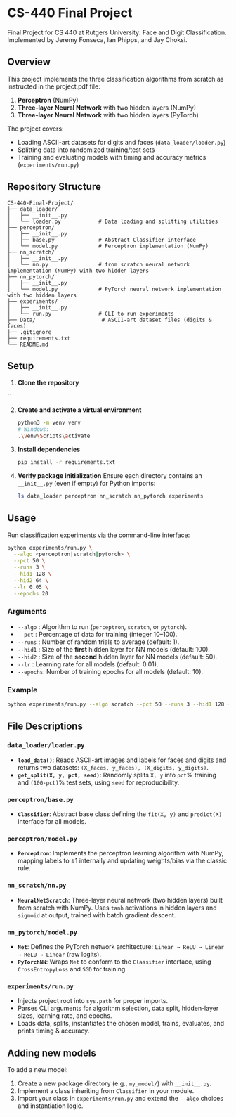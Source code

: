 # CS-440 Final Project

Final Project for CS 440 at Rutgers University: Face and Digit Classification. Implemented by Jeremy Fonseca, Ian Phipps, and Jay Choksi.


## Overview

This project implements the three classification algorithms from scratch as instructed in the project.pdf file:

1. **Perceptron** (NumPy)
2. **Three-layer Neural Network** with two hidden layers (NumPy)
3. **Three-layer Neural Network** with two hidden layers (PyTorch)

The project  covers:

* Loading ASCII-art datasets for digits and faces (`data_loader/loader.py`)
* Splitting data into randomized training/test sets
* Training and evaluating models with timing and accuracy metrics (`experiments/run.py`)

## Repository Structure

```
CS-440-Final-Project/
├── data_loader/
│   ├── __init__.py
│   └── loader.py            # Data loading and splitting utilities
├── perceptron/
│   ├── __init__.py
│   ├── base.py              # Abstract Classifier interface
│   └── model.py             # Perceptron implementation (NumPy)
├── nn_scratch/
│   ├── __init__.py
│   └── nn.py                # from scratch neural network implementation (NumPy) with two hidden layers
├── nn_pytorch/
│   ├── __init__.py
│   └── model.py             # PyTorch neural network implementation with two hidden layers
├── experiments/
│   ├── __init__.py
│   └── run.py               # CLI to run experiments
├── Data/                     # ASCII-art dataset files (digits & faces)
├── .gitignore
├── requirements.txt
└── README.md
```

## Setup

1. **Clone the repository**

``

2. **Create and activate a virtual environment**

   ```bash
   python3 -m venv venv
   # Windows:
   .\venv\Scripts\activate
   ```

3. **Install dependencies**

   ```bash
   pip install -r requirements.txt
   ```

4. **Verify package initialization**
   Ensure each directory contains an `__init__.py` (even if empty) for Python imports:

   ```bash
   ls data_loader perceptron nn_scratch nn_pytorch experiments
   ```

## Usage

Run classification experiments via the command-line interface:

```bash
python experiments/run.py \
  --algo <perceptron|scratch|pytorch> \
  --pct 50 \
  --runs 3 \
  --hid1 128 \
  --hid2 64 \
  --lr 0.05 \
  --epochs 20
```

### Arguments

* `--algo`  : Algorithm to run (`perceptron`, `scratch`, or `pytorch`).
* `--pct`   : Percentage of data for training (integer 10–100).
* `--runs`  : Number of random trials to average (default: 1).
* `--hid1`  : Size of the **first** hidden layer for NN models (default: 100).
* `--hid2`  : Size of the **second** hidden layer for NN models (default: 50).
* `--lr`    : Learning rate for all models (default: 0.01).
* `--epochs`: Number of training epochs for all models (default: 10).

### Example

```bash
python experiments/run.py --algo scratch --pct 50 --runs 3 --hid1 128 --hid2 64 --lr 0.05 --epochs 20
```

## File Descriptions

### `data_loader/loader.py`

* **`load_data()`**: Reads ASCII-art images and labels for faces and digits and returns two datasets: `(X_faces, y_faces), (X_digits, y_digits)`.
* **`get_split(X, y, pct, seed)`**: Randomly splits `X, y` into `pct`% training and `(100-pct)`% test sets, using `seed` for reproducibility.

### `perceptron/base.py`

* **`Classifier`**: Abstract base class defining the `fit(X, y)` and `predict(X)` interface for all models.

### `perceptron/model.py`

* **`Perceptron`**: Implements the perceptron learning algorithm with NumPy, mapping labels to ±1 internally and updating weights/bias via the classic rule.

### `nn_scratch/nn.py`

* **`NeuralNetScratch`**: Three-layer neural network (two hidden layers) built from scratch with NumPy. Uses `tanh` activations in hidden layers and `sigmoid` at output, trained with batch gradient descent.

### `nn_pytorch/model.py`

* **`Net`**: Defines the PyTorch network architecture: `Linear → ReLU → Linear → ReLU → Linear` (raw logits).
* **`PyTorchNN`**: Wraps `Net` to conform to the `Classifier` interface, using `CrossEntropyLoss` and `SGD` for training.

### `experiments/run.py`

* Injects project root into `sys.path` for proper imports.
* Parses CLI arguments for algorithm selection, data split, hidden-layer sizes, learning rate, and epochs.
* Loads data, splits, instantiates the chosen model, trains, evaluates, and prints timing & accuracy.

## Adding new models

To add a new model:

1. Create a new package directory (e.g., `my_model/`) with `__init__.py`.
2. Implement a class inheriting from `Classifier` in your module.
3. Import your class in `experiments/run.py` and extend the `--algo` choices and instantiation logic.
